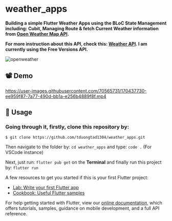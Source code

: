 # weather_apps

**Building a simple Flutter Weather Apps using the BLoC State Management including: Cubit, Managing Route & fetch Current Weather information from [Open Weather Map API](https://openweathermap.org/).**

**For more instruction about this API, check this: [Weather API](https://openweathermap.org/api). I am currently using the Free Versions API.**

![openweather](https://user-images.githubusercontent.com/70565731/170437515-73bcee6a-ca4a-4278-b4d1-a47f74ec2301.jpg)

## **📽️ Demo**




https://user-images.githubusercontent.com/70565731/170437730-ee959f87-7a77-490d-bb1a-e256b4889f8f.mp4




## **📕 Usage**
### Going through it, firstly, clone this repository by:

```$ git clone https://github.com/tduongtad1304/weather_apps.git```

Then navigate to the folder by: ``` cd weather_apps ``` and type: ``` code . ``` (For VSCode instance)

Next, just run: ``` flutter pub get ``` on the **Terminal** and finally run this project by: ``` flutter run ```


A few resources to get you started if this is your first Flutter project:

- [Lab: Write your first Flutter app](https://flutter.dev/docs/get-started/codelab)
- [Cookbook: Useful Flutter samples](https://flutter.dev/docs/cookbook)

For help getting started with Flutter, view our
[online documentation](https://flutter.dev/docs), which offers tutorials,
samples, guidance on mobile development, and a full API reference.

